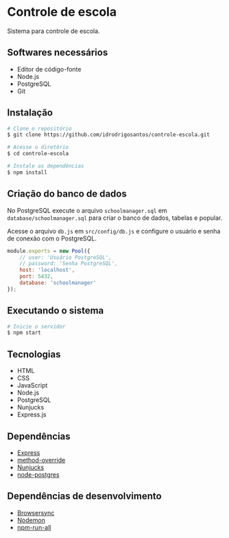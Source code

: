 # Controle de escola
Sistema para controle de escola.

## Softwares necessários

* Editor de código-fonte
* Node.js
* PostgreSQL
* Git

## Instalação

```bash
# Clone o repositório
$ git clone https://github.com/idrodrigosantos/controle-escola.git

# Acesse o diretório
$ cd controle-escola

# Instale as dependências
$ npm install
```

## Criação do banco de dados
No PostgreSQL execute o arquivo `schoolmanager.sql` em `database/schoolmanager.sql` para criar o banco de dados, tabelas e popular.

Acesse o arquivo `db.js` em `src/config/db.js` e configure o usuário e senha de conexão com o PostgreSQL.

```js
module.exports = new Pool({
    // user: 'Usuário PostgreSQL',
    // password: 'Senha PostgreSQL',    
    host: 'localhost',
    port: 5432,
    database: 'schoolmanager'
});
```

## Executando o sistema

```bash
# Inicie o servidor
$ npm start
```

## Tecnologias

* HTML
* CSS
* JavaScript
* Node.js
* PostgreSQL
* Nunjucks
* Express.js

## Dependências

* [Express](https://github.com/expressjs/express)
* [method-override](https://github.com/expressjs/method-override)
* [Nunjucks](https://github.com/mozilla/nunjucks)
* [node-postgres](https://github.com/brianc/node-postgres)

## Dependências de desenvolvimento

* [Browsersync](https://github.com/BrowserSync/browser-sync)
* [Nodemon](https://github.com/remy/nodemon)
* [npm-run-all](https://github.com/remy/nodemon)
